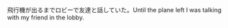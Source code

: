 <tr><td>飛行機が出るまでロビーで友達と話していた。<td><tr><tr><td>Until the plane left I was talking with my friend in the lobby.<td><tr></table>

